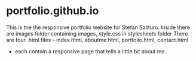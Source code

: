 # portfolio.github.io

This is the the responsive portfolio website for Stefan Salituro. 
Inside there are images folder containing images, style.css in stylesheets folder
There are four .html files - index.html, aboutme.html, portfolio.html, contact.html 
- each contain a responsive page that tells a little bit about me..
